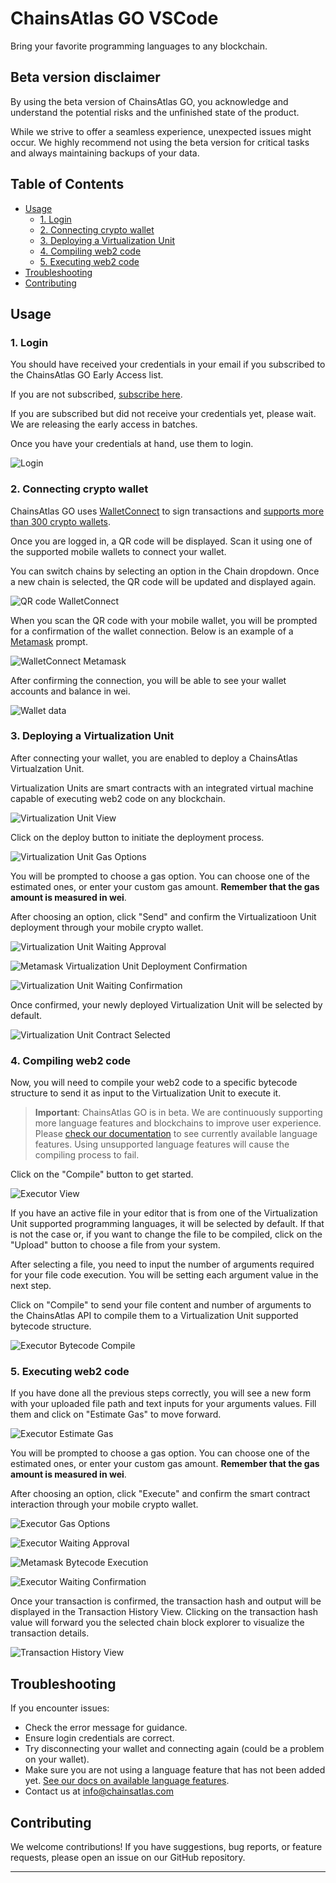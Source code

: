 # **ChainsAtlas GO VSCode**

Bring your favorite programming languages to any blockchain.

## Beta version disclaimer

By using the beta version of ChainsAtlas GO, you acknowledge and understand the potential risks and the unfinished state of the product.

While we strive to offer a seamless experience, unexpected issues might occur. We highly recommend not using the beta version for critical tasks and always maintaining backups of your data.

## **Table of Contents**

- [Usage](#usage)
  - [1. Login](#1-login)
  - [2. Connecting crypto wallet](#2-connecting-crypto-wallet)
  - [3. Deploying a Virtualization Unit](#3-deploying-a-virtualization-unit)
  - [4. Compiling web2 code](#4-compiling-web2-code)
  - [5. Executing web2 code](#5-executing-web2-code)
- [Troubleshooting](#troubleshooting)
- [Contributing](#contributing)

## **Usage**

### **1. Login**

You should have received your credentials in your email if you subscribed to the ChainsAtlas GO Early Access list.

If you are not subscribed, [subscribe here](https://chainsatlas.com).

If you are subscribed but did not receive your credentials yet, please wait. We are releasing the early access in batches.

Once you have your credentials at hand, use them to login.

![Login](./assets/img/docs/login.png)

### **2. Connecting crypto wallet**

ChainsAtlas GO uses [WalletConnect](https://walletconnect.com/) to sign transactions and [supports more than 300 crypto wallets](https://walletconnect.com/explorer?type=wallet).

Once you are logged in, a QR code will be displayed. Scan it using one of the supported mobile wallets to connect your wallet.

You can switch chains by selecting an option in the Chain dropdown. Once a new chain is selected, the QR code will be updated and displayed again.

![QR code WalletConnect](./assets/img/docs/qr-code-walletconnect.png)

When you scan the QR code with your mobile wallet, you will be prompted for a confirmation of the wallet connection. Below is an example of a [Metamask](https://metamask.io/) prompt.

![WalletConnect Metamask](./assets/img/docs/walletconnect-metamask.jpeg)

After confirming the connection, you will be able to see your wallet accounts and balance in wei.

![Wallet data](./assets/img/docs/wallet-data.png)

### **3. Deploying a Virtualization Unit**

After connecting your wallet, you are enabled to deploy a ChainsAtlas Virtualzation Unit.

Virtualization Units are smart contracts with an integrated virtual machine capable of executing web2 code on any blockchain.

![Virtualization Unit View](./assets/img/docs/virtualization-unit-view.png)

Click on the deploy button to initiate the deployment process.

![Virtualization Unit Gas Options](./assets/img/docs/virtualization-unit-gas.png)

You will be prompted to choose a gas option. You can choose one of the estimated ones, or enter your custom gas amount. **Remember that the gas amount is measured in wei**.

After choosing an option, click "Send" and confirm the Virtualizatioon Unit deployment through your mobile crypto wallet.

![Virtualization Unit Waiting Approval](./assets/img/docs/virtualization-unit-waiting-approval.png)

![Metamask Virtualization Unit Deployment Confirmation](./assets/img/docs/metamask-v-unit-deploy.jpeg)

![Virtualization Unit Waiting Confirmation](./assets/img/docs/virtualization-unit-waiting-confirmation.png)

Once confirmed, your newly deployed Virtualization Unit will be selected by default.

![Virtualization Unit Contract Selected](./assets/img/docs/virtualization-unit-contract-selected.png)

### **4. Compiling web2 code**

Now, you will need to compile your web2 code to a specific bytecode structure to send it as input to the Virtualization Unit to execute it.

> **Important**: ChainsAtlas GO is in beta. We are continuously supporting more language features and blockchains to improve user experience. Please [check our documentation](https://docs.chainsatlas.com/) to see currently available language features. Using unsupported language features will cause the compiling process to fail.

Click on the "Compile" button to get started.

![Executor View](./assets/img/docs/executor-view.png)

If you have an active file in your editor that is from one of the Virtualization Unit supported programming languages, it will be selected by default. If that is not the case or, if you want to change the file to be compiled, click on the "Upload" button to choose a file from your system.

After selecting a file, you need to input the number of arguments required for your file code execution. You will be setting each argument value in the next step.

Click on "Compile" to send your file content and number of arguments to the ChainsAtlas API to compile them to a Virtualization Unit supported bytecode structure.

![Executor Bytecode Compile](./assets/img/docs/executor-compile.png)

### **5. Executing web2 code**

If you have done all the previous steps correctly, you will see a new form with your uploaded file path and text inputs for your arguments values. Fill them and click on "Estimate Gas" to move forward.

![Executor Estimate Gas](./assets/img/docs/executor-estimated-gas.png)

You will be prompted to choose a gas option. You can choose one of the estimated ones, or enter your custom gas amount. **Remember that the gas amount is measured in wei**.

After choosing an option, click "Execute" and confirm the smart contract interaction through your mobile crypto wallet.

![Executor Gas Options](./assets/img/docs/executor-gas-option.png)

![Executor Waiting Approval](./assets/img/docs/executor-waiting-approval.png)

![Metamask Bytecode Execution](./assets/img/docs/metamask-bytecode-execution.jpeg)

![Executor Waiting Confirmation](./assets/img/docs/executor-waiting-confirmation.png)

Once your transaction is confirmed, the transaction hash and output will be displayed in the Transaction History View. Clicking on the transaction hash value will forward you the selected chain block explorer to visualize the transaction details.

![Transaction History View](./assets/img/docs/transaction-history-view.png)

## **Troubleshooting**

If you encounter issues:

- Check the error message for guidance.
- Ensure login credentials are correct.
- Try disconnecting your wallet and connecting again (could be a problem on your wallet).
- Make sure you are not using a language feature that has not been added yet. [See our docs on available language features](https://docs.chainsatlas.com/).
- Contact us at info@chainsatlas.com

## **Contributing**

We welcome contributions! If you have suggestions, bug reports, or feature requests, please open an issue on our GitHub repository.

---
